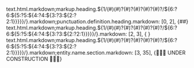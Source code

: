 text.html.markdown;markup.heading.${1/(#)(#)?(#)?(#)?(#)?(#)?/${6:?6:${5:?5:${4:?4:${3:?3:${2:?2:1}}}}}/}.markdown;punctuation.definition.heading.markdown: [0, 2], {##}
text.html.markdown;markup.heading.${1/(#)(#)?(#)?(#)?(#)?(#)?/${6:?6:${5:?5:${4:?4:${3:?3:${2:?2:1}}}}}/}.markdown: [2, 3], { }
text.html.markdown;markup.heading.${1/(#)(#)?(#)?(#)?(#)?(#)?/${6:?6:${5:?5:${4:?4:${3:?3:${2:?2:1}}}}}/}.markdown;entity.name.section.markdown: [3, 35], {🚧🚧🚧 UNDER CONSTRUCTION 🚧🚧🚧}